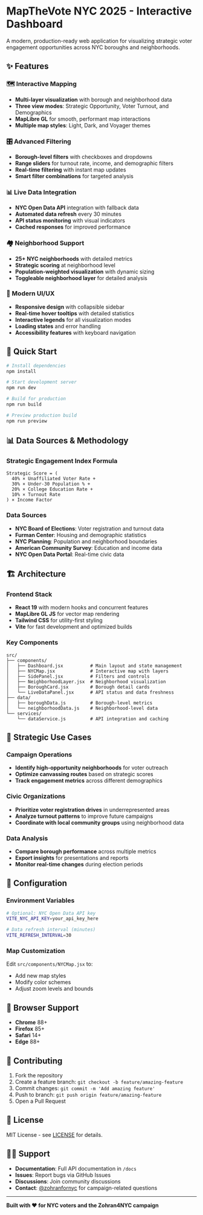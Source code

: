 # MapTheVote NYC 2025 - Interactive Dashboard

A modern, production-ready web application for visualizing strategic voter engagement opportunities across NYC boroughs and neighborhoods.

## ✨ Features

### 🗺️ Interactive Mapping
- **Multi-layer visualization** with borough and neighborhood data
- **Three view modes**: Strategic Opportunity, Voter Turnout, and Demographics  
- **MapLibre GL** for smooth, performant map interactions
- **Multiple map styles**: Light, Dark, and Voyager themes

### 🎛️ Advanced Filtering
- **Borough-level filters** with checkboxes and dropdowns
- **Range sliders** for turnout rate, income, and demographic filters
- **Real-time filtering** with instant map updates
- **Smart filter combinations** for targeted analysis

### 📊 Live Data Integration
- **NYC Open Data API** integration with fallback data
- **Automated data refresh** every 30 minutes
- **API status monitoring** with visual indicators
- **Cached responses** for improved performance

### 🏘️ Neighborhood Support
- **25+ NYC neighborhoods** with detailed metrics
- **Strategic scoring** at neighborhood level
- **Population-weighted visualization** with dynamic sizing
- **Toggleable neighborhood layer** for detailed analysis

### 📱 Modern UI/UX
- **Responsive design** with collapsible sidebar
- **Real-time hover tooltips** with detailed statistics
- **Interactive legends** for all visualization modes
- **Loading states** and error handling
- **Accessibility features** with keyboard navigation

## 🚀 Quick Start

```bash
# Install dependencies
npm install

# Start development server
npm run dev

# Build for production
npm run build

# Preview production build
npm run preview
```

## 📊 Data Sources & Methodology

### Strategic Engagement Index Formula
```
Strategic Score = (
  40% × Unaffiliated Voter Rate +
  30% × Under-30 Population % +
  20% × College Education Rate +
  10% × Turnout Rate
) × Income Factor
```

### Data Sources
- **NYC Board of Elections**: Voter registration and turnout data
- **Furman Center**: Housing and demographic statistics  
- **NYC Planning**: Population and neighborhood boundaries
- **American Community Survey**: Education and income data
- **NYC Open Data Portal**: Real-time civic data

## 🏗️ Architecture

### Frontend Stack
- **React 19** with modern hooks and concurrent features
- **MapLibre GL JS** for vector map rendering
- **Tailwind CSS** for utility-first styling
- **Vite** for fast development and optimized builds

### Key Components
```
src/
├── components/
│   ├── Dashboard.jsx          # Main layout and state management
│   ├── NYCMap.jsx             # Interactive map with layers
│   ├── SidePanel.jsx          # Filters and controls
│   ├── NeighborhoodLayer.jsx  # Neighborhood visualization
│   ├── BoroughCard.jsx        # Borough detail cards
│   └── LiveDataPanel.jsx      # API status and data freshness
├── data/
│   ├── boroughData.js         # Borough-level metrics
│   └── neighborhoodData.js    # Neighborhood-level data
└── services/
    └── dataService.js         # API integration and caching
```

## 🎯 Strategic Use Cases

### Campaign Operations
- **Identify high-opportunity neighborhoods** for voter outreach
- **Optimize canvassing routes** based on strategic scores
- **Track engagement metrics** across different demographics

### Civic Organizations  
- **Prioritize voter registration drives** in underrepresented areas
- **Analyze turnout patterns** to improve future campaigns
- **Coordinate with local community groups** using neighborhood data

### Data Analysis
- **Compare borough performance** across multiple metrics
- **Export insights** for presentations and reports
- **Monitor real-time changes** during election periods

## 🔧 Configuration

### Environment Variables
```bash
# Optional: NYC Open Data API key
VITE_NYC_API_KEY=your_api_key_here

# Data refresh interval (minutes)
VITE_REFRESH_INTERVAL=30
```

### Map Customization
Edit `src/components/NYCMap.jsx` to:
- Add new map styles
- Modify color schemes
- Adjust zoom levels and bounds

## 📱 Browser Support

- **Chrome** 88+
- **Firefox** 85+  
- **Safari** 14+
- **Edge** 88+

## 🤝 Contributing

1. Fork the repository
2. Create a feature branch: `git checkout -b feature/amazing-feature`
3. Commit changes: `git commit -m 'Add amazing feature'`
4. Push to branch: `git push origin feature/amazing-feature`
5. Open a Pull Request

## 📄 License

MIT License - see [LICENSE](LICENSE) for details.

## 🙋‍♀️ Support

- **Documentation**: Full API documentation in `/docs`
- **Issues**: Report bugs via GitHub Issues
- **Discussions**: Join community discussions
- **Contact**: [@zohranfornyc](https://www.zohranfornyc.com/) for campaign-related questions

---

**Built with ❤️ for NYC voters and the Zohran4NYC campaign**
